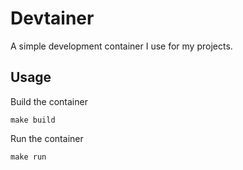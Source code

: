 # Devtainer

A simple development container I use for my projects.

## Usage
Build the container
```
make build
```
Run the container
```
make run
```